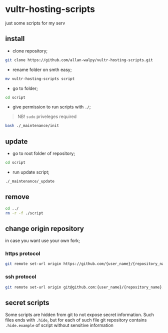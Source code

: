# vultr-hosting-scripts

just some scripts for my serv

## install

- clone repository;

```bash
git clone https://github.com/allan-walpy/vultr-hosting-scripts.git
```

- rename folder on smth easy;

```bash
mv vultr-hosting-scripts script
```

- go to folder;

```bash
cd script
```

- give permission to run scripts with `./`;

> NB! `sudo` priveleges required

```bash
bash ./_maintenance/init
```

## update

- go to root folder of repository;

```bash
cd script
```

- run update script;

```bash
./_maintenance/_update
```

## remove

```bash
cd ../
rm -r -f ./script
```

## change origin repository

in case you want use your own fork;

### https protocol

```bash
git remote set-url origin https://github.com/{user_name}/{repository_name}.git
```

### ssh protocol

```bash
git remote set-url origin git@github.com:{user_name}/{repository_name}.git
```

## secret scripts

Some scripts are hidden from git to not expose secret information. Such files ends with `.hide`, but for each of such file git repository contains `.hide.example` of script without sensitive information